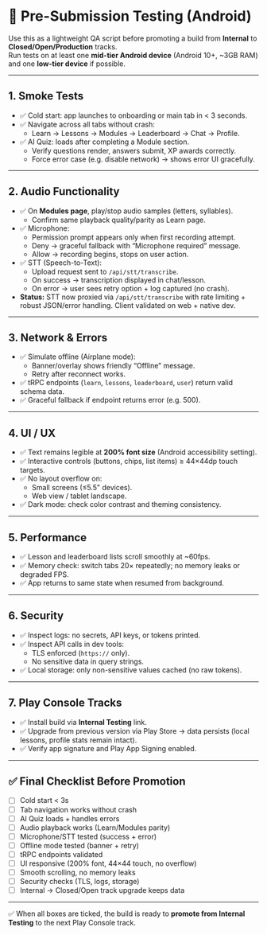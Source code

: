 # 🤖 Pre-Submission Testing (Android)

Use this as a lightweight QA script before promoting a build from **Internal** to **Closed/Open/Production** tracks.  
Run tests on at least one **mid-tier Android device** (Android 10+, ~3GB RAM) and one **low-tier device** if possible.

---

## 1. Smoke Tests
- ✅ Cold start: app launches to onboarding or main tab in < 3 seconds.  
- ✅ Navigate across all tabs without crash:  
  - Learn → Lessons → Modules → Leaderboard → Chat → Profile.  
- ✅ AI Quiz: loads after completing a Module section.  
  - Verify questions render, answers submit, XP awards correctly.  
  - Force error case (e.g. disable network) → shows error UI gracefully.  

---

## 2. Audio Functionality
- ✅ On **Modules page**, play/stop audio samples (letters, syllables).  
  - Confirm same playback quality/parity as Learn page.  
- ✅ Microphone:  
  - Permission prompt appears only when first recording attempt.  
  - Deny → graceful fallback with “Microphone required” message.  
  - Allow → recording begins, stops on user action.  
- ✅ STT (Speech-to-Text):  
  - Upload request sent to `/api/stt/transcribe`.  
  - On success → transcription displayed in chat/lesson.  
  - On error → user sees retry option + log captured (no crash).  
- **Status:** STT now proxied via `/api/stt/transcribe` with rate limiting + robust JSON/error handling. Client validated on web + native dev.  

---

## 3. Network & Errors
- ✅ Simulate offline (Airplane mode):  
  - Banner/overlay shows friendly “Offline” message.  
  - Retry after reconnect works.  
- ✅ tRPC endpoints (`learn`, `lessons`, `leaderboard`, `user`) return valid schema data.  
- ✅ Graceful fallback if endpoint returns error (e.g. 500).  

---

## 4. UI / UX
- ✅ Text remains legible at **200% font size** (Android accessibility setting).  
- ✅ Interactive controls (buttons, chips, list items) ≥ 44×44dp touch targets.  
- ✅ No layout overflow on:  
  - Small screens (≤5.5" devices).  
  - Web view / tablet landscape.  
- ✅ Dark mode: check color contrast and theming consistency.  

---

## 5. Performance
- ✅ Lesson and leaderboard lists scroll smoothly at ~60fps.  
- ✅ Memory check: switch tabs 20× repeatedly; no memory leaks or degraded FPS.  
- ✅ App returns to same state when resumed from background.  

---

## 6. Security
- ✅ Inspect logs: no secrets, API keys, or tokens printed.  
- ✅ Inspect API calls in dev tools:  
  - TLS enforced (`https://` only).  
  - No sensitive data in query strings.  
- ✅ Local storage: only non-sensitive values cached (no raw tokens).  

---

## 7. Play Console Tracks
- ✅ Install build via **Internal Testing** link.  
- ✅ Upgrade from previous version via Play Store → data persists (local lessons, profile stats remain intact).  
- ✅ Verify app signature and Play App Signing enabled.  

---

## ✅ Final Checklist Before Promotion
- [ ] Cold start < 3s  
- [ ] Tab navigation works without crash  
- [ ] AI Quiz loads + handles errors  
- [ ] Audio playback works (Learn/Modules parity)  
- [ ] Microphone/STT tested (success + error)  
- [ ] Offline mode tested (banner + retry)  
- [ ] tRPC endpoints validated  
- [ ] UI responsive (200% font, 44×44 touch, no overflow)  
- [ ] Smooth scrolling, no memory leaks  
- [ ] Security checks (TLS, logs, storage)  
- [ ] Internal → Closed/Open track upgrade keeps data  

---

✅ When all boxes are ticked, the build is ready to **promote from Internal Testing** to the next Play Console track.